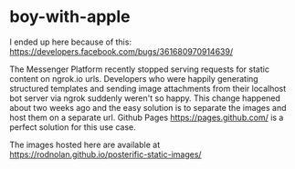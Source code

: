 # boy-with-apple

I ended up here because of this: https://developers.facebook.com/bugs/361680970914639/

The Messenger Platform recently stopped serving requests for static content on ngrok.io urls. Developers who were happily generating structured templates and sending image attachments from their localhost bot server via ngrok suddenly weren't so happy. This change happened about two weeks ago and the easy solution is to separate the images and host them on a separate url. Github Pages https://pages.github.com/ is a perfect solution for this use case.

The images hosted here are available at https://rodnolan.github.io/posterific-static-images/

